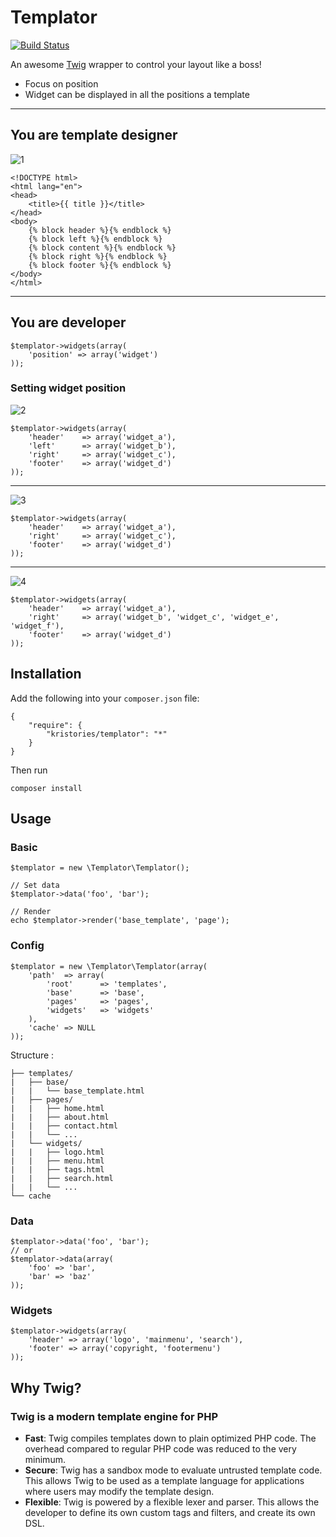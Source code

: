 # Templator

[![Build Status](https://travis-ci.org/Kristories/Templator.png)](https://travis-ci.org/Kristories/Templator)

An awesome [Twig](twig.sensiolabs.org) wrapper to control your layout like a boss!

- Focus on position
- Widget can be displayed in all the positions a template

---

## You are template designer

![1](assets/1.png)
   
    <!DOCTYPE html>
    <html lang="en">
    <head>
        <title>{{ title }}</title>
    </head>
    <body>
        {% block header %}{% endblock %}
        {% block left %}{% endblock %}
        {% block content %}{% endblock %}
        {% block right %}{% endblock %}
        {% block footer %}{% endblock %}
    </body>
    </html>
    
---

## You are developer

    $templator->widgets(array(
        'position' => array('widget')
    ));


### Setting widget position

![2](assets/2.png)

    $templator->widgets(array(
        'header'    => array('widget_a'),
        'left'      => array('widget_b'),
        'right'     => array('widget_c'),
        'footer'    => array('widget_d')
    ));

---

![3](assets/3.png)

    $templator->widgets(array(
        'header'    => array('widget_a'),
        'right'     => array('widget_c'),
        'footer'    => array('widget_d')
    ));

---

![4](assets/4.png)

    $templator->widgets(array(
        'header'    => array('widget_a'),
        'right'     => array('widget_b', 'widget_c', 'widget_e', 'widget_f'),
        'footer'    => array('widget_d')
    ));


## Installation

Add the following into your `composer.json` file:

    {
        "require": {
            "kristories/templator": "*"
        }
    }

Then run

    composer install


## Usage

### Basic

    $templator = new \Templator\Templator();

    // Set data
    $templator->data('foo', 'bar');

    // Render
    echo $templator->render('base_template', 'page');

### Config

    $templator = new \Templator\Templator(array(
        'path'  => array(
            'root'      => 'templates',
            'base'      => 'base',
            'pages'     => 'pages',
            'widgets'   => 'widgets'
        ),
        'cache' => NULL
    ));

Structure :

    ├── templates/
    |   ├── base/
    |   |   └── base_template.html
    |   ├── pages/
    |   |   ├── home.html
    |   |   ├── about.html
    |   |   ├── contact.html
    |   |   └── ...
    |   └── widgets/
    |   |   ├── logo.html
    |   |   ├── menu.html
    |   |   ├── tags.html
    |   |   ├── search.html    
    |   |   └── ...
    └── cache

### Data

    $templator->data('foo', 'bar');
    // or
    $templator->data(array(
        'foo' => 'bar',
        'bar' => 'baz'
    ));

### Widgets

    $templator->widgets(array(
        'header' => array('logo', 'mainmenu', 'search'),
        'footer' => array('copyright, 'footermenu')
    ));


## Why Twig?

### Twig is a modern template engine for PHP

- **Fast**: Twig compiles templates down to plain optimized PHP code. The overhead compared to regular PHP code was reduced to the very minimum.
- **Secure**: Twig has a sandbox mode to evaluate untrusted template code. This allows Twig to be used as a template language for applications where users may modify the template design.
- **Flexible**: Twig is powered by a flexible lexer and parser. This allows the developer to define its own custom tags and filters, and create its own DSL.